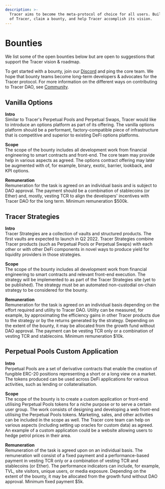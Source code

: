```yaml
---
description: >-
  Tracer aims to become the meta-protocol of choice for all users. Build on top
  of Tracer, claim a bounty, and help Tracer accomplish its vision.
---
```


# Bounties

We list some of the open bounties below but are open to suggestions that support the Tracer vision & roadmap.

To get started with a bounty, join our [Discord](https://discord.gg/TracerDAO) and ping the core team. We hope that bounty teams become long-term developers & advocates for the Tracer protocol. For more information on the different ways on contributing to Tracer DAO, see [Community](broken-reference).

## Vanilla Options

**Intro**\
Similar to Tracer's Perpetual Pools and Perpetual Swaps, Tracer would like to introduce an options platform as part of its offering. The vanilla options platform should be a performant, factory-compatible piece of infrastructure that is competitive and superior to existing DeFi options platforms.

**Scope**\
The scope of the bounty includes all development work from financial engineering to smart contracts and front-end. The core team may provide help in various aspects as agreed. The  options contract offering may later be augmented with of, for example, binary, exotic, barrier, lookback, and KPI options.

**Remuneration**\
Remuneration for the task is agreed on an individual basis and is subject to DAO approval. The payment should be a combination of stablecoins (or Ether) and, mostly, vesting TCR to align the developers' incentives with Tracer DAO for the long term. Minimum remuneration $500k.

## Tracer Strategies

**Intro**\
Tracer Strategies are a collection of vaults and structured products. The first vaults are expected to launch in Q2 2022. Tracer Strategies combine Tracer products (such as Perpetual Pools or Perpetual Swaps) with each other or with other DeFi components in novel ways to produce yield for liquidity providers in those strategies.&#x20;

**Scope**\
The scope of the bounty includes all development work from financial engineering to smart contracts and relevant front-end execution. The strategy will be implemented to as part of the Tracer Strategies site (yet to be published). The strategy must be an automated non-custodial on-chain strategy to be considered for the bounty.

**Remuneration**\
Remuneration for the task is agreed on an individual basis depending on the effort required and utility to Tracer DAO. Utility can be measured, for example, by approximating the efficiency gains in other Tracer products due to the strategy or by the returns generated by the strategy. Depending on the extent of the bounty, it may be allocated from the growth fund without DAO approval. The payment can be vesting TCR only or a combination of vesting TCR and stablecoins. Minimum remuneration $10k.

## Perpetual Pools Custom Application

**Intro**\
Perpetual Pools are a set of derivative contracts that enable the creation of fungible ERC-20 positions representing a short or a long view on a market. The tokens produced can be used across DeFi applications for various activities, such as lending or collateralisation.

**Scope**\
The scope of the bounty is to create a custom application or front-end utilising Perpetual Pools tokens for a niche purpose or to serve a certain user group. The work consists of designing and developing a web front-end utilising the Perpetual Pools tokens. Marketing, sales, and other activities can be included in the scope as well. The Tracer core team can help on various aspects (including setting up oracles for custom data) as agreed. An example of a custom application could be a website allowing users to hedge petrol prices in their area.

**Remuneration**\
Remuneration of the task is agreed upon on an individual basis. The remuneration will consist of a fixed payment and a performance-based payment in vesting TCR only or a combination of vesting TCR and stablecoins (or Ether). The performance indicators can include, for example, TVL, site visitors, unique users, or media exposure. Depending on the extent of the bounty, it may be allocated from the growth fund without DAO approval. Minimum fixed payment $5k.
